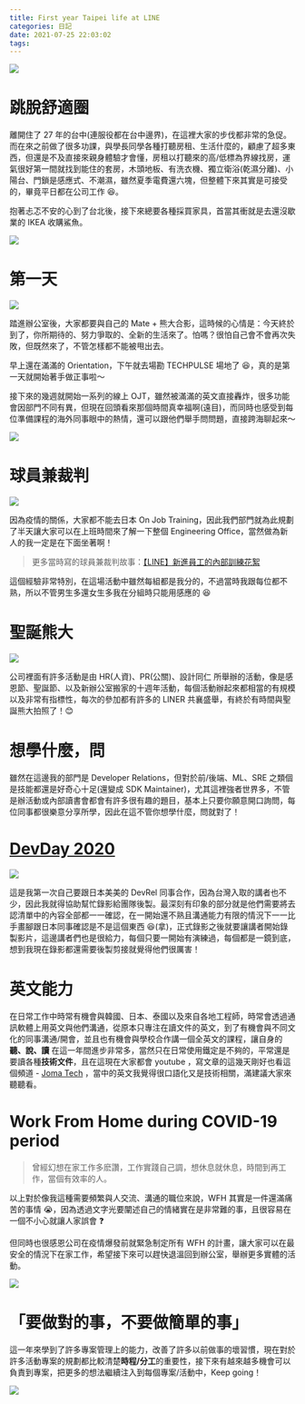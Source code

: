 ```yaml
---
title: First year Taipei life at LINE
categories: 日記
date: 2021-07-25 22:03:02
tags:
---
```



<style>
  section.compact {
    font-size: 150%  
  }
  img[alt~="center"] {
    display: block;
    margin: 0 auto;
  }
</style>

![](https://nijialin.com/images/2021/root.JPG)

# 跳脫舒適圈

離開住了 27 年的台中(連服役都在台中邊界)，在這裡大家的步伐都非常的急促。而在來之前做了很多功課，與學長同學各種打聽房租、生活什麼的，顧慮了超多東西，但還是不及直接來親身體驗才會懂，房租以打聽來的高/低標為界線找房，運氣很好第一間就找到能住的套房，木頭地板、有洗衣機、獨立衛浴(乾濕分離)、小陽台、門鎖是感應式、不潮濕，雖然夏季電費還六塊，但整體下來其實是可接受的，畢竟平日都在公司工作 😆。

抱著忐忑不安的心到了台北後，接下來總要各種採買家具，首當其衝就是去還沒歇業的 IKEA 收購鯊魚。

![](https://nijialin.com/images/2021/first-year/666965D0-CE92-4D39-A175-8EABE8DD31CB.JPEG)

<!-- more -->

# 第一天

![](https://nijialin.com/images/2021/first-year/IMG_4149.JPG)

踏進辦公室後，大家都要與自己的 Mate + 熊大合影，這時候的心情是：今天終於到了，你所期待的、努力爭取的、全新的生活來了。怕嗎？很怕自己會不會再次失敗，但既然來了，不管怎樣都不能被甩出去。

早上還在滿滿的 Orientation，下午就去場勘 TECHPULSE 場地了 😆，真的是第一天就開始著手做正事啦～

接下來的幾週就開始一系列的線上 OJT，雖然被滿滿的英文直接轟炸，很多功能會因部門不同有異，但現在回頭看來那個時間真幸福啊(遠目)，而同時也感受到每位準備課程的海外同事眼中的熱情，還可以跟他們舉手問問題，直接跨海聊起來～

![](https://nijialin.com/images/2021/first-year/IMG_4142.JPG)

# 球員兼裁判

![](https://nijialin.com/images/2021/first-year/IMG_4592.JPG)

因為疫情的關係，大家都不能去日本 On Job Training，因此我們部門就為此規劃了半天讓大家可以在上班時間來了解一下整個 Engineering Office，當然做為新人的我一定是在下面坐著啊！

> 更多當時寫的球員兼裁判故事：[【LINE】新進員工的內部訓練花絮](https://engineering.linecorp.com/zh-hant/blog/2020-new-employee-traning/)

這個經驗非常特別，在這場活動中雖然每組都是我分的，不過當時我跟每位都不熟，所以不管男生多還女生多我在分組時只能用感應的 😆

# 聖誕熊大

![](https://nijialin.com/images/2021/first-year/FAB43C4F-7B6D-40EF-B56F-4F17911023F5.JPG)

公司裡面有許多活動是由 HR(人資)、PR(公關)、設計同仁 所舉辦的活動，像是感恩節、聖誕節、以及新辦公室搬家的十週年活動，每個活動辦起來都相當的有規模以及非常有指標性，每次的參加都有許多的 LINER 共襄盛舉，有終於有時間與聖誕熊大拍照了！😊

# 想學什麼，問

雖然在這邊我的部門是 Developer Relations，但對於前/後端、ML、SRE 之類個是技能都還是好奇心十足(還變成 SDK Maintainer)，尤其這裡強者世界多，不管是辦活動或內部讀書會都會有許多很有趣的題目，基本上只要你願意開口詢問，每位同事都很樂意分享所學，因此在這不管你想學什麼，問就對了！

# [DevDay 2020](https://linedevday.linecorp.com/2020/en)

![](https://nijialin.com/images/2021/first-year/IMG_4495.JPG)

這是我第一次自己要跟日本美美的 DevRel 同事合作，因為台灣入取的講者也不少，因此我就得協助幫忙錄影給團隊後製。最深刻有印象的部分就是他們需要將去認清單中的內容全部都一一確認，在一開始還不熟且溝通能力有限的情況下一一比手畫腳跟日本同事確認是不是這個東西 😆(拿)，正式錄影之後就要讓講者開始錄製影片，這邊講者們也是很給力，每個只要一開始有演練過，每個都是一鏡到底，想到我現在錄影都還需要後製剪接就覺得他們很厲害！

# 英文能力

在日常工作中時常有機會與韓國、日本、泰國以及來自各地工程師，時常會透過通訊軟體上用英文與他們溝通，從原本只專注在讀文件的英文，到了有機會與不同文化的同事溝通/開會，並且也有機會與學校合作講一個全英文的課程，讓自身的**聽、說、讀** 在這一年間進步非常多，當然只在日常使用鐵定是不夠的，平常還是要讀各種**技術文件**，且在這現在大家都會 youtube ，寫文章的這幾天剛好也看這個頻道 - [Joma Tech](https://www.youtube.com/channel/UCV0qA-eDDICsRR9rPcnG7tw) ，當中的英文我覺得很口語化又是技術相關，滿建議大家來聽聽看。

# Work From Home during COVID-19 period

> 曾經幻想在家工作多麽讚，工作實踐自己調，想休息就休息，時間到再工作，當個有效率的人。

以上對於像我這種需要頻繁與人交流、溝通的職位來說，WFH 其實是一件還滿痛苦的事情 😭，因為透過文字光要闡述自己的情緒實在是非常難的事，且很容易在一個不小心就讓人家誤會 ❓

但同時也很感恩公司在疫情爆發前就緊急制定所有 WFH 的計畫，讓大家可以在最安全的情況下在家工作，希望接下來可以趕快退溫回到辦公室，舉辦更多實體的活動。

![](https://nijialin.com/images/2021/first-year/IMG_6938.JPG)

# 「要做對的事，不要做簡單的事」

這一年來學到了許多專案管理上的能力，改善了許多以前做事的壞習慣，現在對於許多活動專案的規劃都比較清楚**時程/分工**的重要性，接下來有越來越多機會可以負責到專案，把更多的想法繼續注入到每個專案/活動中，Keep going！

![](https://nijialin.com/images/2021/first-year/IMG_6283.JPG)

